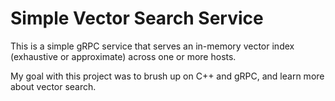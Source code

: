 # Simple Vector Search Service

This is a simple gRPC service that serves an in-memory vector index (exhaustive or approximate) across one or more hosts.

My goal with this project was to brush up on C++ and gRPC, and learn more about vector search.
